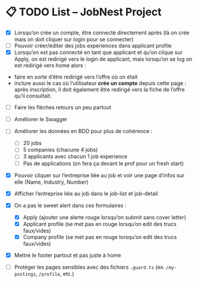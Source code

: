 # 📋 TODO List – JobNest Project

- [X] Lorsqu’on crée un compte, être connecté directement après (là on crée mais on doit cliquer sur login pour se connecter)
- [ ] Pouvoir créer/éditer des jobs experiences dans applicant profile
- [x] Lorsqu’on est pas connecté en tant que applicant et qu’on clique sur Apply, on est redirigé vers le login de applicant, mais lorsqu’on se log on est redirigé vers home alors : 
- faire en sorte d’être redirigé vers l’offre où on était
- inclure aussi le cas où l’utilisateur **crée un compte** depuis cette page : après inscription, il doit également être redirigé vers la fiche de l’offre qu’il consultait.

- [ ] Faire les flèches retours un peu partout
- [ ] Améliorer le Swagger
- [ ] Améliorer les données en BDD pour plus de cohérence :
  - [ ] 20 jobs
  - [ ] 5 companies (chacune 4 jobs)
  - [ ] 3 applicants avec chacun 1 job experience
  - [ ] Pas de applications (on fera ça devant le prof pour un fresh start)

- [x] Pouvoir cliquer sur l’entreprise liée au job et voir une page d’infos sur elle (Name, Industry, Number)
- [x] Afficher l’entreprise liée au job dans le job-list et job-detail

- [x] On a pas le sweet alert dans ces formulaires :
  - [x] Apply (ajouter une alerte rouge lorsqu’on submit sans cover letter)
  - [x] Applicant profile (se met pas en rouge lorsqu’on edit des trucs faux/vides)
  - [x] Company profile (se met pas en rouge lorsqu’on edit des trucs faux/vides)

- [X] Mettre le footer partout et pas juste à home
- [ ] Protéger les pages sensibles avec des fichiers `.guard.ts` (ex: `/my-postings`, `/profile`, etc.)
